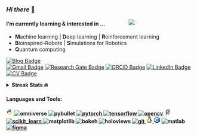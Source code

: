 ### *Hi there* 👋 
	
<p align=right>	
<img align="right" width="35%" src="./data/screen.gif">
</p>

<p align=left>
	
#### I’m currently learning & interested in ...
* **M**achine learning | **D**eep learning | **R**einforcement learning
* **B**ioinspired-Robots | **S**imulations for Robotics
* **Q**uantum computing
	
[![Blog Badge](http://img.shields.io/badge/Blog-black?style=flat-square&logo=github&link=https://curieuxjy.github.io/)](https://curieuxjy.github.io/)	
[![Gmail Badge](https://img.shields.io/badge/Gmail-d14836?style=flat-square&logo=Gmail&logoColor=white&link=mailto:curieuxjy@gmail.com)](mailto:curieuxjy@gmail.com)
[![Research Gate Badge](https://img.shields.io/badge/ResearchGate-00CCBB?style=flat-square&logo=ResearchGate&logoColor=white&link=https://www.researchgate.net/profile/Jungyeon-Lee-5)](https://www.researchgate.net/profile/Jungyeon-Lee-5)
[![ORCiD Badge](https://img.shields.io/badge/ORCiD-A6CE39?style=flat-square&logo=orcid&logoColor=white&link=https://orcid.org/0000-0002-0802-4141)](https://orcid.org/0000-0002-0802-4141)
[![LinkedIn Badge](https://img.shields.io/badge/LinkedIn-0A66C2?style=flat-square&logo=linkedin&logoColor=white&link=https://www.linkedin.com/in/curieuxjy/)](https://www.linkedin.com/in/curieuxjy/)
[![CV Badge](https://img.shields.io/badge/CurriculumVitae-47A141?style=flat-square&logo=overleaf&logoColor=white&link=https://www.overleaf.com/read/ctdpsgvjdfby#bd57af)](https://www.overleaf.com/read/ctdpsgvjdfby#bd57af)
</p>

<details >
<summary><b>Streak Stats 🔥</></summary>
<img align=right src="https://github-readme-streak-stats.herokuapp.com/?user=curieuxjy&theme=github_dark" alt="curieuxjy" width="35%" />
</details>
	
<h4 align="left">Languages and Tools:</h4>

<a href="https://www.python.org" target="_blank" rel="noreferrer"> <img src="https://raw.githubusercontent.com/devicons/devicon/master/icons/python/python-original.svg" alt="python" width="3.5%" height="3.5%"/> </a> 
<a> <img src="https://www.nvidia.com/content/dam/en-zz/Solutions/gtcf20/omniverse/refresh-open-beta/nvidia-omniverse-isaac-sim-icon-128.png" alt="omniverse" width="3.5%" height="3.5%"/> </a>
<a> <img src="https://avatars.githubusercontent.com/u/6955508?s=200&v=4" alt="pybullet" width="3.5%" height="3.5%"/> </a>
<a href="https://pytorch.org/"> <img src="https://www.vectorlogo.zone/logos/pytorch/pytorch-icon.svg" alt="pytorch" width="3.5%" height="3.5%"/> </a> 
<a href="https://www.tensorflow.org"> <img src="https://www.vectorlogo.zone/logos/tensorflow/tensorflow-icon.svg" alt="tensorflow" width="3.5%" height="3.5%"/> </a> 
<a href="https://opencv.org/"> <img src="https://www.vectorlogo.zone/logos/opencv/opencv-icon.svg" alt="opencv" width="3.5%" height="3.5%"/> </a> 
<a href="https://pandas.pydata.org/"> <img src="https://raw.githubusercontent.com/devicons/devicon/2ae2a900d2f041da66e950e4d48052658d850630/icons/pandas/pandas-original.svg" alt="pandas" width="3.5%" height="3.5%"/> </a> 
<a href="https://scikit-learn.org/"> <img src="https://upload.wikimedia.org/wikipedia/commons/0/05/Scikit_learn_logo_small.svg" alt="scikit_learn" width="3.5%" height="3.5%"/> </a> 
<a> <img src="https://upload.wikimedia.org/wikipedia/commons/thumb/0/01/Created_with_Matplotlib-logo.svg/2048px-Created_with_Matplotlib-logo.svg.png" alt="matplotlib" width="3.5%" height="3.5%"/> </a> 
<a> <img src="https://static.bokeh.org/branding/icons/bokeh-icon.jpg" alt="bokeh" width="3.5%" height="3.5%"/> </a> 
<a> <img src="https://holoviews.org/_static/logo.png" alt="holoviews" width="3.5%" height="3.5%"/> </a> 
<a href="https://git-scm.com/"> <img src="https://www.vectorlogo.zone/logos/git-scm/git-scm-icon.svg" alt="git" width="3.5%" height="3.5%"/> </a> 
<a href="https://www.linux.org/"> <img src="https://raw.githubusercontent.com/devicons/devicon/master/icons/linux/linux-original.svg" alt="linux" width="3.5%" height="3.5%"/> </a> 
<a> <img src="https://raw.githubusercontent.com/devicons/devicon/master/icons/cplusplus/cplusplus-original.svg" alt="cplusplus" width="3.5%" height="3.5%"/> </a>
<a> <img src="https://upload.wikimedia.org/wikipedia/commons/2/21/Matlab_Logo.png" alt="matlab" width="3.5%" height="3.5%"/> </a> 
<a href="https://www.figma.com/"> <img src="https://www.vectorlogo.zone/logos/figma/figma-icon.svg" alt="figma" width="3.5%" height="3.5%"/> </a>
</p>


